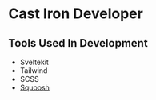 # Cast Iron Developer

## Tools Used In Development
- Sveltekit
- Tailwind
- SCSS
- [Squoosh](https://squoosh.app/)